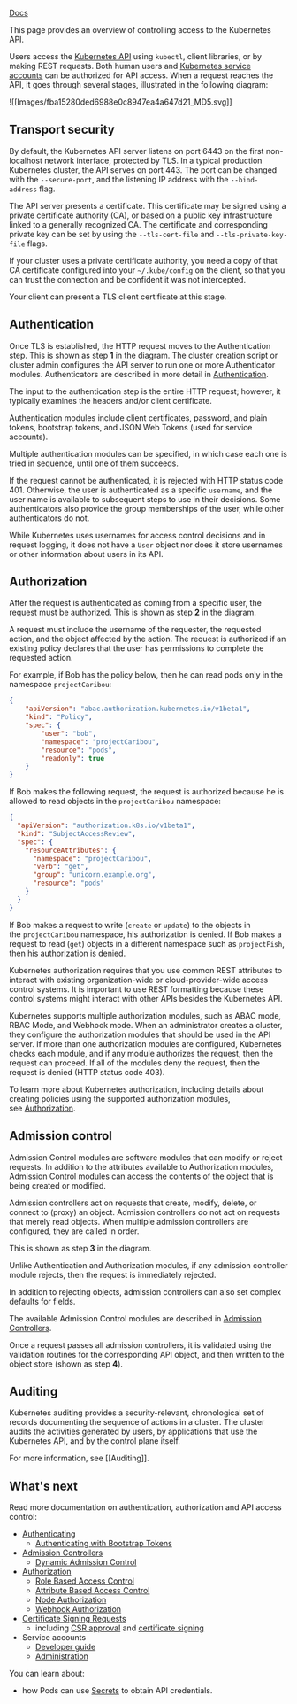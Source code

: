 [Docs](https://kubernetes.io/docs/concepts/security/controlling-access/)

This page provides an overview of controlling access to the Kubernetes API.

Users access the [Kubernetes API](https://kubernetes.io/docs/concepts/overview/kubernetes-api/) using `kubectl`, client libraries, or by making REST requests. Both human users and [Kubernetes service accounts](https://kubernetes.io/docs/tasks/configure-pod-container/configure-service-account/) can be authorized for API access. When a request reaches the API, it goes through several stages, illustrated in the following diagram:

![[Images/fba15280ded6988e0c8947ea4a647d21_MD5.svg]]

## Transport security[](https://kubernetes.io/docs/concepts/security/controlling-access/#transport-security)

By default, the Kubernetes API server listens on port 6443 on the first non-localhost network interface, protected by TLS. In a typical production Kubernetes cluster, the API serves on port 443. The port can be changed with the `--secure-port`, and the listening IP address with the `--bind-address` flag.

The API server presents a certificate. This certificate may be signed using a private certificate authority (CA), or based on a public key infrastructure linked to a generally recognized CA. The certificate and corresponding private key can be set by using the `--tls-cert-file` and `--tls-private-key-file` flags.

If your cluster uses a private certificate authority, you need a copy of that CA certificate configured into your `~/.kube/config` on the client, so that you can trust the connection and be confident it was not intercepted.

Your client can present a TLS client certificate at this stage.

## Authentication[](https://kubernetes.io/docs/concepts/security/controlling-access/#authentication)

Once TLS is established, the HTTP request moves to the Authentication step. This is shown as step **1** in the diagram. The cluster creation script or cluster admin configures the API server to run one or more Authenticator modules. Authenticators are described in more detail in [Authentication](https://kubernetes.io/docs/reference/access-authn-authz/authentication/).

The input to the authentication step is the entire HTTP request; however, it typically examines the headers and/or client certificate.

Authentication modules include client certificates, password, and plain tokens, bootstrap tokens, and JSON Web Tokens (used for service accounts).

Multiple authentication modules can be specified, in which case each one is tried in sequence, until one of them succeeds.

If the request cannot be authenticated, it is rejected with HTTP status code 401. Otherwise, the user is authenticated as a specific `username`, and the user name is available to subsequent steps to use in their decisions. Some authenticators also provide the group memberships of the user, while other authenticators do not.

While Kubernetes uses usernames for access control decisions and in request logging, it does not have a `User` object nor does it store usernames or other information about users in its API.

## Authorization[](https://kubernetes.io/docs/concepts/security/controlling-access/#authorization)

After the request is authenticated as coming from a specific user, the request must be authorized. This is shown as step **2** in the diagram.

A request must include the username of the requester, the requested action, and the object affected by the action. The request is authorized if an existing policy declares that the user has permissions to complete the requested action.

For example, if Bob has the policy below, then he can read pods only in the namespace `projectCaribou`:

```json
{
    "apiVersion": "abac.authorization.kubernetes.io/v1beta1",
    "kind": "Policy",
    "spec": {
        "user": "bob",
        "namespace": "projectCaribou",
        "resource": "pods",
        "readonly": true
    }
}
```

If Bob makes the following request, the request is authorized because he is allowed to read objects in the `projectCaribou` namespace:

```json
{
  "apiVersion": "authorization.k8s.io/v1beta1",
  "kind": "SubjectAccessReview",
  "spec": {
    "resourceAttributes": {
      "namespace": "projectCaribou",
      "verb": "get",
      "group": "unicorn.example.org",
      "resource": "pods"
    }
  }
}
```

If Bob makes a request to write (`create` or `update`) to the objects in the `projectCaribou` namespace, his authorization is denied. If Bob makes a request to read (`get`) objects in a different namespace such as `projectFish`, then his authorization is denied.

Kubernetes authorization requires that you use common REST attributes to interact with existing organization-wide or cloud-provider-wide access control systems. It is important to use REST formatting because these control systems might interact with other APIs besides the Kubernetes API.

Kubernetes supports multiple authorization modules, such as ABAC mode, RBAC Mode, and Webhook mode. When an administrator creates a cluster, they configure the authorization modules that should be used in the API server. If more than one authorization modules are configured, Kubernetes checks each module, and if any module authorizes the request, then the request can proceed. If all of the modules deny the request, then the request is denied (HTTP status code 403).

To learn more about Kubernetes authorization, including details about creating policies using the supported authorization modules, see [Authorization](https://kubernetes.io/docs/reference/access-authn-authz/authorization/).

## Admission control[](https://kubernetes.io/docs/concepts/security/controlling-access/#admission-control)

Admission Control modules are software modules that can modify or reject requests. In addition to the attributes available to Authorization modules, Admission Control modules can access the contents of the object that is being created or modified.

Admission controllers act on requests that create, modify, delete, or connect to (proxy) an object. Admission controllers do not act on requests that merely read objects. When multiple admission controllers are configured, they are called in order.

This is shown as step **3** in the diagram.

Unlike Authentication and Authorization modules, if any admission controller module rejects, then the request is immediately rejected.

In addition to rejecting objects, admission controllers can also set complex defaults for fields.

The available Admission Control modules are described in [Admission Controllers](https://kubernetes.io/docs/reference/access-authn-authz/admission-controllers/).

Once a request passes all admission controllers, it is validated using the validation routines for the corresponding API object, and then written to the object store (shown as step **4**).

## Auditing[](https://kubernetes.io/docs/concepts/security/controlling-access/#auditing)

Kubernetes auditing provides a security-relevant, chronological set of records documenting the sequence of actions in a cluster. The cluster audits the activities generated by users, by applications that use the Kubernetes API, and by the control plane itself.

For more information, see [[Auditing]].

## What's next[](https://kubernetes.io/docs/concepts/security/controlling-access/#what-s-next)

Read more documentation on authentication, authorization and API access control:

- [Authenticating](https://kubernetes.io/docs/reference/access-authn-authz/authentication/)
    - [Authenticating with Bootstrap Tokens](https://kubernetes.io/docs/reference/access-authn-authz/bootstrap-tokens/)
- [Admission Controllers](https://kubernetes.io/docs/reference/access-authn-authz/admission-controllers/)
    - [Dynamic Admission Control](https://kubernetes.io/docs/reference/access-authn-authz/extensible-admission-controllers/)
- [Authorization](https://kubernetes.io/docs/reference/access-authn-authz/authorization/)
    - [Role Based Access Control](https://kubernetes.io/docs/reference/access-authn-authz/rbac/)
    - [Attribute Based Access Control](https://kubernetes.io/docs/reference/access-authn-authz/abac/)
    - [Node Authorization](https://kubernetes.io/docs/reference/access-authn-authz/node/)
    - [Webhook Authorization](https://kubernetes.io/docs/reference/access-authn-authz/webhook/)
- [Certificate Signing Requests](https://kubernetes.io/docs/reference/access-authn-authz/certificate-signing-requests/)
    - including [CSR approval](https://kubernetes.io/docs/reference/access-authn-authz/certificate-signing-requests/#approval-rejection) and [certificate signing](https://kubernetes.io/docs/reference/access-authn-authz/certificate-signing-requests/#signing)
- Service accounts
    - [Developer guide](https://kubernetes.io/docs/tasks/configure-pod-container/configure-service-account/)
    - [Administration](https://kubernetes.io/docs/reference/access-authn-authz/service-accounts-admin/)

You can learn about:

- how Pods can use [Secrets](https://kubernetes.io/docs/concepts/configuration/secret/#service-accounts-automatically-create-and-attach-secrets-with-api-credentials) to obtain API credentials.